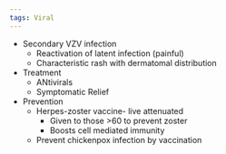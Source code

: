 ```yaml
---
tags: Viral
---
```

- Secondary VZV infection
	- Reactivation of latent infection (painful)
	- Characteristic rash with dermatomal distribution
- Treatment
	- ANtivirals
	- Symptomatic Relief
- Prevention
	- Herpes-zoster vaccine- live attenuated
		- Given to those >60 to prevent zoster
		- Boosts cell mediated immunity
	- Prevent chickenpox infection by vaccination